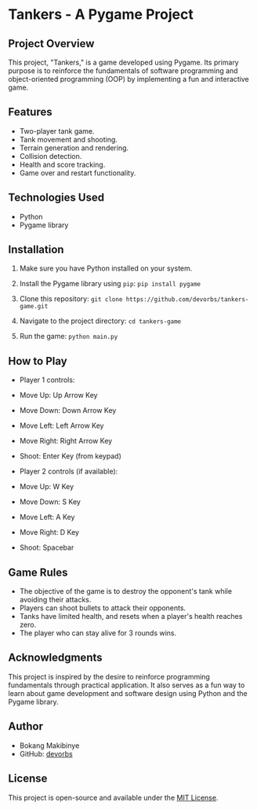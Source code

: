 # Tankers - A Pygame Project

## Project Overview

This project, "Tankers," is a game developed using Pygame. Its primary purpose is to reinforce the fundamentals of software programming and object-oriented programming (OOP) by implementing a fun and interactive game.

## Features

- Two-player tank game.
- Tank movement and shooting.
- Terrain generation and rendering.
- Collision detection.
- Health and score tracking.
- Game over and restart functionality.

## Technologies Used

- Python
- Pygame library

## Installation

1. Make sure you have Python installed on your system.

2. Install the Pygame library using `pip`: `pip install pygame`

3. Clone this repository: `git clone https://github.com/devorbs/tankers-game.git`

4. Navigate to the project directory: `cd tankers-game`

5. Run the game: `python main.py`


## How to Play

- Player 1 controls:
- Move Up: Up Arrow Key
- Move Down: Down Arrow Key
- Move Left: Left Arrow Key
- Move Right: Right Arrow Key
- Shoot: Enter Key (from keypad)

- Player 2 controls (if available):
- Move Up: W Key
- Move Down: S Key
- Move Left: A Key
- Move Right: D Key
- Shoot: Spacebar

## Game Rules

- The objective of the game is to destroy the opponent's tank while avoiding their attacks.
- Players can shoot bullets to attack their opponents.
- Tanks have limited health, and resets when a player's health reaches zero.
- The player who can stay alive for 3 rounds wins.

## Acknowledgments

This project is inspired by the desire to reinforce programming fundamentals through practical application. It also serves as a fun way to learn about game development and software design using Python and the Pygame library.

## Author

- Bokang Makibinye
- GitHub: [devorbs](https://github.com/devorbs)

## License

This project is open-source and available under the [MIT License](LICENSE).






